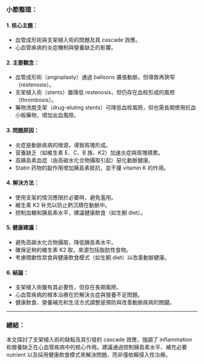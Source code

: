 ### 小節整理：

#### 1. 核心主題：
- 血管成形術與支架植入術的問題及其 cascade 效應。
- 心血管疾病的炎症機制與營養缺乏的影響。

#### 2. 主要觀念：
- 血管成形術（angioplasty）通過 balloons 擴張動脈，但導致再狹窄（restenosis）。
- 支架植入術（stents）雖降低 restenosis，但仍存在血栓形成的風險（thrombosis）。
- 藥物洗脫支架（drug-eluting stents）可降低血栓風險，但也需長期使用抗血小板藥物，增加出血風險。

#### 3. 問題原因：
- 炎症是動脈疾病的根源，導致斑塊形成。
- 营養缺乏（如維生素 E、C、B 族、K2）加速炎症與斑塊積累。
- 高胰島素血症（由高碳水化合物攝取引起）惡化動脈健康。
- Statin 药物的副作用增加胰島素抵抗，並干擾 vitamin K 的作用。

#### 4. 解決方法：
- 使用支架的情況應限於必要時，避免濫用。
- 維生素 K2 补充以防止鈣沉積在動脈中。
- 控制血糖和胰島素水平，建議健康飲食（如生酮 diet）。

#### 5. 健康建議：
- 避免高碳水化合物攝取，降低胰島素水平。
- 確保足夠的維生素 K2 取，來源包括脂肪性食物。
- 考慮間歇性禁食與健康飲食模式（如生酮 diet）以改善動脈健康。

#### 6. 結論：
- 支架植入術雖有其必要性，但存在長期風險。
- 心血管疾病的根本治療在於解決炎症與營養不足問題。
- 健康飲食、營養補充和生活方式調整是預防與改善動脈疾病的關鍵。

---

### 總結：
本文探討了支架植入術的缺點及其引發的 cascade 效應，強調了 inflammation 和營養缺乏在心血管疾病中的核心作用。建議通過控制胰島素水平、補充必要 nutrient 以及採用健康飲食模式來解決問題，而非僅依賴侵入性治療。